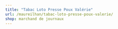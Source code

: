 ```yaml
---
title: "Tabac Loto Presse Poux Valérie"
url: /maureilhan/tabac-loto-presse-poux-valerie/
shop: marchand de journaux
---
```

